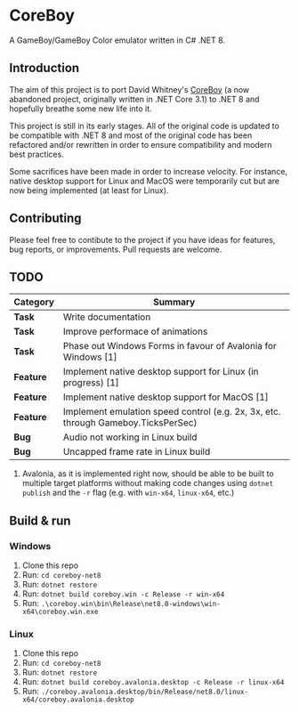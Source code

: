 # CoreBoy

A GameBoy/GameBoy Color emulator written in C# .NET 8.

## Introduction

The aim of this project is to port David Whitney's
[CoreBoy](https://github.com/davidwhitney/CoreBoy) (a now abandoned project,
originally written in .NET Core 3.1) to .NET 8 and hopefully breathe some new
life into it.

This project is still in its early stages. All of the original code is updated
to be compatible with .NET 8 and most of the original code has been refactored
and/or rewritten in order to ensure compatibility and modern best practices.

Some sacrifices have been made in order to increase velocity. For instance,
native desktop support for Linux and MacOS were temporarily cut but are now
being implemented (at least for Linux).

## Contributing

Please feel free to contibute to the project if you have ideas for features,
bug reports, or improvements. Pull requests are welcome.

## TODO

| Category    | Summary                                                                           |
| ----------- | --------------------------------------------------------------------------------- |
| **Task**    | Write documentation                                                               |
| **Task**    | Improve performace of animations                                                  |
| **Task**    | Phase out Windows Forms in favour of Avalonia for Windows [1]                     |
| **Feature** | Implement native desktop support for Linux (in progress) [1]                      |
| **Feature** | Implement native desktop support for MacOS [1]                                    |
| **Feature** | Implement emulation speed control (e.g. 2x, 3x, etc. through Gameboy.TicksPerSec) |
| **Bug**     | Audio not working in Linux build                                                  |
| **Bug**     | Uncapped frame rate in Linux build                                                |

1. Avalonia, as it is implemented right now, should be able to be built to
multiple target platforms without making code changes using `dotnet publish`
and the `-r` flag (e.g. with `win-x64`, `linux-x64`, etc.)

## Build & run

### Windows

1. Clone this repo
2. Run: `cd coreboy-net8`
3. Run: `dotnet restore`
4. Run: `dotnet build coreboy.win -c Release -r win-x64`
5. Run: `.\coreboy.win\bin\Release\net8.0-windows\win-x64\coreboy.win.exe`

### Linux

1. Clone this repo
2. Run: `cd coreboy-net8`
3. Run: `dotnet restore`
4. Run: `dotnet build coreboy.avalonia.desktop -c Release -r linux-x64`
5. Run: `./coreboy.avalonia.desktop/bin/Release/net8.0/linux-x64/coreboy.avalonia.desktop`
